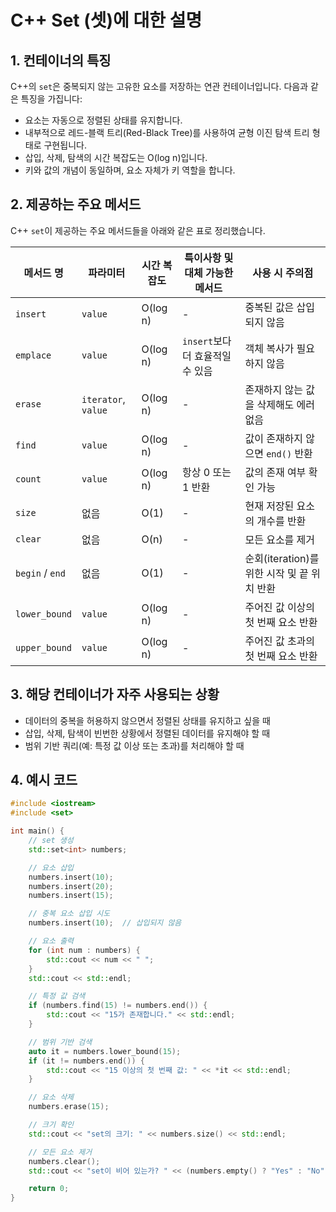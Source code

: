 
# C++ Set (셋)에 대한 설명

## 1. 컨테이너의 특징
C++의 `set`은 중복되지 않는 고유한 요소를 저장하는 연관 컨테이너입니다. 다음과 같은 특징을 가집니다:
- 요소는 자동으로 정렬된 상태를 유지합니다.
- 내부적으로 레드-블랙 트리(Red-Black Tree)를 사용하여 균형 이진 탐색 트리 형태로 구현됩니다.
- 삽입, 삭제, 탐색의 시간 복잡도는 O(log n)입니다.
- 키와 값의 개념이 동일하며, 요소 자체가 키 역할을 합니다.

## 2. 제공하는 주요 메서드
C++ `set`이 제공하는 주요 메서드들을 아래와 같은 표로 정리했습니다.

| 메서드 명        | 파라미터             | 시간 복잡도  | 특이사항 및 대체 가능한 메서드 | 사용 시 주의점                             |
|------------------|----------------------|--------------|-------------------------------|-------------------------------------------|
| `insert`         | `value`             | O(log n)     | -                             | 중복된 값은 삽입되지 않음                  |
| `emplace`        | `value`             | O(log n)     | `insert`보다 더 효율적일 수 있음 | 객체 복사가 필요하지 않음                   |
| `erase`          | `iterator`, `value` | O(log n)     | -                             | 존재하지 않는 값을 삭제해도 에러 없음       |
| `find`           | `value`             | O(log n)     | -                             | 값이 존재하지 않으면 `end()` 반환           |
| `count`          | `value`             | O(log n)     | 항상 0 또는 1 반환             | 값의 존재 여부 확인 가능                   |
| `size`           | 없음                | O(1)         | -                             | 현재 저장된 요소의 개수를 반환              |
| `clear`          | 없음                | O(n)         | -                             | 모든 요소를 제거                            |
| `begin` / `end`  | 없음                | O(1)         | -                             | 순회(iteration)를 위한 시작 및 끝 위치 반환 |
| `lower_bound`    | `value`             | O(log n)     | -                             | 주어진 값 이상의 첫 번째 요소 반환          |
| `upper_bound`    | `value`             | O(log n)     | -                             | 주어진 값 초과의 첫 번째 요소 반환          |

## 3. 해당 컨테이너가 자주 사용되는 상황
- 데이터의 중복을 허용하지 않으면서 정렬된 상태를 유지하고 싶을 때
- 삽입, 삭제, 탐색이 빈번한 상황에서 정렬된 데이터를 유지해야 할 때
- 범위 기반 쿼리(예: 특정 값 이상 또는 초과)를 처리해야 할 때

## 4. 예시 코드

```cpp
#include <iostream>
#include <set>

int main() {
    // set 생성
    std::set<int> numbers;

    // 요소 삽입
    numbers.insert(10);
    numbers.insert(20);
    numbers.insert(15);

    // 중복 요소 삽입 시도
    numbers.insert(10);  // 삽입되지 않음

    // 요소 출력
    for (int num : numbers) {
        std::cout << num << " ";
    }
    std::cout << std::endl;

    // 특정 값 검색
    if (numbers.find(15) != numbers.end()) {
        std::cout << "15가 존재합니다." << std::endl;
    }

    // 범위 기반 검색
    auto it = numbers.lower_bound(15);
    if (it != numbers.end()) {
        std::cout << "15 이상의 첫 번째 값: " << *it << std::endl;
    }

    // 요소 삭제
    numbers.erase(15);

    // 크기 확인
    std::cout << "set의 크기: " << numbers.size() << std::endl;

    // 모든 요소 제거
    numbers.clear();
    std::cout << "set이 비어 있는가? " << (numbers.empty() ? "Yes" : "No") << std::endl;

    return 0;
}
```

